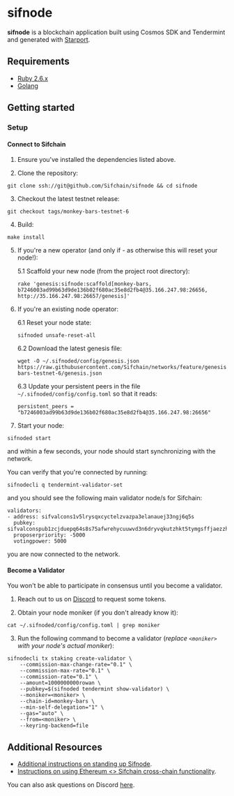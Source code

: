 # sifnode

**sifnode** is a blockchain application built using Cosmos SDK and Tendermint and generated with [Starport](https://github.com/tendermint/starport).

## Requirements

- [Ruby 2.6.x](https://www.ruby-lang.org/en/documentation/installation)
- [Golang](https://golang.org/doc/install)

## Getting started

### Setup

#### Connect to Sifchain

1. Ensure you've installed the dependencies listed above.

2. Clone the repository:

```
git clone ssh://git@github.com/Sifchain/sifnode && cd sifnode
```

3. Checkout the latest testnet release:

```
git checkout tags/monkey-bars-testnet-6
```

4. Build:

```
make install
```

5. If you're a new operator (and only if - as otherwise this will reset your node!): 

    5.1 Scaffold your new node (from the project root directory):
    
    ```
    rake 'genesis:sifnode:scaffold[monkey-bars, b7246003ad99b63d9de136b02f680ac35e8d2fb4@35.166.247.98:26656, http://35.166.247.98:26657/genesis]'
    ```

6. If you're an existing node operator:

    6.1 Reset your node state:
    
    ```
    sifnoded unsafe-reset-all
    ```

    6.2 Download the latest genesis file:

    ```
    wget -O ~/.sifnoded/config/genesis.json https://raw.githubusercontent.com/Sifchain/networks/feature/genesis/testnet/monkey-bars-testnet-6/genesis.json
    ```
   
    6.3 Update your persistent peers in the file `~/.sifnoded/config/config.toml` so that it reads: 

    ```
    persistent_peers = "b7246003ad99b63d9de136b02f680ac35e8d2fb4@35.166.247.98:26656"
    ```

7. Start your node:

```
sifnoded start
```

and within a few seconds, your node should start synchronizing with the network.

You can verify that you're connected by running:

```
sifnodecli q tendermint-validator-set
```

and you should see the following main validator node/s for Sifchain:

```
validators:
- address: sifvalcons1v5lrysqxcyctelzvazpa3elanauej33ngj6q5s
  pubkey: sifvalconspub1zcjduepq64s8s75afwrehycuuwvd3n6dryvqkutzhkt5tymgsffjaezzh7dsdvcd60
  proposerpriority: -5000
  votingpower: 5000
```

you are now connected to the network.

#### Become a Validator

You won't be able to participate in consensus until you become a validator.

1. Reach out to us on [Discord](https://discord.gg/3gQsRvjsRx) to request some tokens.

2. Obtain your node moniker (if you don't already know it):

```
cat ~/.sifnoded/config/config.toml | grep moniker
```

3. Run the following command to become a validator (*replace `<moniker>` with your node's actual moniker*): 

```
sifnodecli tx staking create-validator \
    --commission-max-change-rate="0.1" \
    --commission-max-rate="0.1" \
    --commission-rate="0.1" \
    --amount=1000000000rowan \
    --pubkey=$(sifnoded tendermint show-validator) \
    --moniker=<moniker> \
    --chain-id=monkey-bars \
    --min-self-delegation="1" \
    --gas="auto" \
    --from=<moniker> \
    --keyring-backend=file
```

## Additional Resources

- [Additional instructions on standing up Sifnode](https://www.youtube.com/watch?v=1kjdjCEcYak&feature=youtu.be&ab_channel=utx0_).
- [Instructions on using Ethereum <> Sifchain cross-chain functionality](https://youtu.be/r81NQLxMers).

You can also ask questions on Discord [here](https://discord.com/invite/zZTYnNG).
